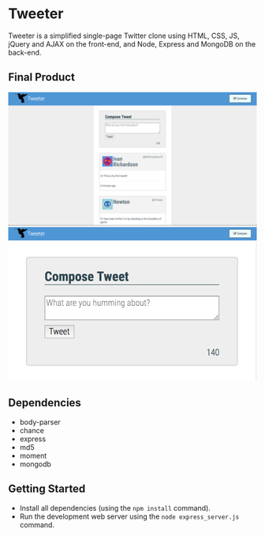 # Tweeter

Tweeter is a simplified single-page Twitter clone using HTML, CSS, JS, jQuery and AJAX on the front-end, and Node, Express and MongoDB on the back-end.

## Final Product

!["Main Page"](https://github.com/MattEmond/tweeter/blob/master/docs/full-page.png?raw=true)
!["Nav-Bar"](https://github.com/MattEmond/tweeter/blob/master/docs/nav-bar.png?raw=true)
!["Compose Tweet Box"](https://github.com/MattEmond/tweeter/blob/master/docs/compose-tweet.png?raw=true)

## Dependencies

- body-parser
- chance
- express
- md5
- moment
- mongodb


## Getting Started

- Install all dependencies (using the `npm install` command).
- Run the development web server using the `node express_server.js` command.
